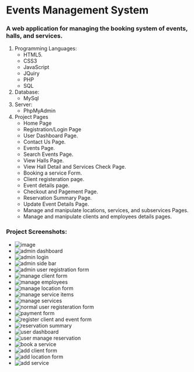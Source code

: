 # Events Management System

### A web application for managing the booking system of events, halls, and services.

1. Programming Languages:
    - HTML5.
    - CSS3
    - JavaScript
    - JQuiry
    - PHP
    - SQL
2. Database:
    - MySql
4. Server:
    - PhpMyAdmin
5. Project Pages
    *  Home Page
    *  Registration/Login Page
    *  User Dashboard Page. 
    *  Contact Us Page.
    *  Events Page.
    *  Search Events Page.
    *  View Halls Page.
    *  View Hall Detail and Services Check Page.
    *  Booking a service Form.
    *  Client registeration page.
    *  Event details page.
    *  Checkout and Pagement Page.
    *  Reservation Summary Page.
    *  Update Event Details Page.
    *  Manage and manipulate locations, services, and subservices Pages.
    *  Manage and manipulate clients and employees details pages.

### Project Screenshots:

- ![image](https://github.com/AmatAlhakim/EventsManagementSystem/assets/93836202/3570aa75-d9ab-47a0-8bd6-978fe4f953d7)
- ![admin dashboard](https://github.com/AmatAlhakim/EventsManagementSystem/assets/93836202/2c680e00-a217-4c87-a40f-fa7726cc1a2d)
- ![admin login](https://github.com/AmatAlhakim/EventsManagementSystem/assets/93836202/e683a7b8-e21e-43c9-9565-2080605f68e6)
- ![admin side bar](https://github.com/AmatAlhakim/EventsManagementSystem/assets/93836202/eae0a3eb-9988-4620-aca2-ccac67eb17d6)
- ![admin user registration form](https://github.com/AmatAlhakim/EventsManagementSystem/assets/93836202/1b4ca537-d692-46ac-a39b-bf4840b516fa)
- ![manage client form](https://github.com/AmatAlhakim/EventsManagementSystem/assets/93836202/fe6202c5-ce60-4aeb-8f28-cd1f134e1e4a)
- ![manage employees](https://github.com/AmatAlhakim/EventsManagementSystem/assets/93836202/03454833-909b-4b01-bd01-edca5d00c575)
- ![manage location form](https://github.com/AmatAlhakim/EventsManagementSystem/assets/93836202/67a95e95-05d1-4429-b1ee-58cc0399afe8)
- ![manage service items](https://github.com/AmatAlhakim/EventsManagementSystem/assets/93836202/0b0575ef-1983-4b76-815a-6a7bd3461ec0)
- ![manage services ](https://github.com/AmatAlhakim/EventsManagementSystem/assets/93836202/e4484253-8510-4a54-ae4a-955830302990)
- ![normal user registeration form](https://github.com/AmatAlhakim/EventsManagementSystem/assets/93836202/91992923-2947-4c79-bda3-8d5fb0862073)
- ![payment form](https://github.com/AmatAlhakim/EventsManagementSystem/assets/93836202/98a69ea5-528e-4e73-9ed9-4bb75a08e668)
- ![register client and event form](https://github.com/AmatAlhakim/EventsManagementSystem/assets/93836202/31a273ef-515c-437c-af1b-396d106695a1)
- ![reservation summary](https://github.com/AmatAlhakim/EventsManagementSystem/assets/93836202/65a6984e-25ce-4f8d-b1fa-30fc28eba51f)
- ![user dashboard](https://github.com/AmatAlhakim/EventsManagementSystem/assets/93836202/398c9bd4-17c3-43ce-8496-286e9ba7f304)
- ![user manage reservation](https://github.com/AmatAlhakim/EventsManagementSystem/assets/93836202/71c81e2e-d4d3-4ca1-8e9c-ddbe2f580e93)
- ![book a service ](https://github.com/AmatAlhakim/EventsManagementSystem/assets/93836202/baa6ca63-3efc-4549-a3ee-af14824dd619)
- ![add client form](https://github.com/AmatAlhakim/EventsManagementSystem/assets/93836202/cac00872-d375-47b8-9722-3ed268a57222)
- ![add location form](https://github.com/AmatAlhakim/EventsManagementSystem/assets/93836202/e5363087-1515-4a13-a142-3dbc598c6591)
- ![add service ](https://github.com/AmatAlhakim/EventsManagementSystem/assets/93836202/7c195b14-fcac-4ce8-b2b1-ffb11d877127)
